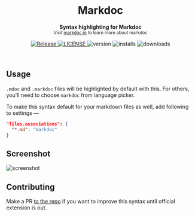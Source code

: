 <h1 align='center'>Markdoc</h1>
<p align="center">
  <b>Syntax highlighting for Markdoc</b><br/>
  <sub>Visit <a href="https://markdoc.io">markdoc.io</a> to learn more about markdoc</sub>
</p>
<p align='center'>
  <a href="https://github.com/mohitsinghs/vscode-markdoc/actions/workflows/release.yml">
    <img alt="Release" src="https://img.shields.io/github/actions/workflow/status/mohitsinghs/vscode-markdoc/release.yml?style=flat-square" />
  </a>
  <a href="https://github.com/mohitsinghs/vscode-markdoc/blob/main/LICENSE">
    <img alt="LICENSE" src="https://img.shields.io/github/license/mohitsinghs/vscode-markdoc?style=flat-square" />
  </a>
  <img alt="version" src="https://img.shields.io/visual-studio-marketplace/v/mohitsingh.markdoc?style=flat-square" />
  <img alt="installs" src="https://img.shields.io/visual-studio-marketplace/i/mohitsingh.markdoc?style=flat-square" />
  <img alt="downloads" src="https://img.shields.io/visual-studio-marketplace/d/mohitsingh.markdoc?style=flat-square" />
</p>
<br />

## Usage

`.mdoc` and `.markdoc` files will be highlighted by default with this. For others, you'll need to choose `markdoc` from language picker.

To make this syntax default for your markdown files as well, add following to settings &mdash;

```json
"files.associations": {
  "*.md": "markdoc"
}
```

## Screenshot

![screenshot](https://user-images.githubusercontent.com/4941333/170298388-213860ae-2a18-45ff-a830-f451e39eb266.png)

## Contributing

Make a PR [to the repo](https://github.com/mohitsinghs/vscode-markdoc) if you want to improve this syntax until official extension is out.
